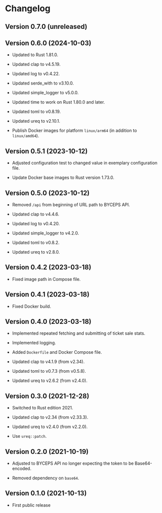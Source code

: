 # Changelog


## Version 0.7.0 (unreleased)


## Version 0.6.0 (2024-10-03)

- Updated to Rust 1.81.0.

- Updated clap to v4.5.19.

- Updated log to v0.4.22.

- Updated serde_with to v3.10.0.

- Updated simple_logger to v5.0.0.

- Updated time to work on Rust 1.80.0 and later.

- Updated toml to v0.8.19.

- Updated ureq to v2.10.1.

- Publish Docker images for platform `linux/arm64` (in addition to
  `linux/amd64`).


## Version 0.5.1 (2023-10-12)

- Adjusted configuration test to changed value in exemplary
  configuration file.

- Update Docker base images to Rust version 1.73.0.


## Version 0.5.0 (2023-10-12)

- Removed `/api` from beginning of URL path to BYCEPS API.

- Updated clap to v4.4.6.

- Updated log to v0.4.20.

- Updated simple_logger to v4.2.0.

- Updated toml to v0.8.2.

- Updated ureq to v2.8.0.


## Version 0.4.2 (2023-03-18)

- Fixed image path in Compose file.


## Version 0.4.1 (2023-03-18)

- Fixed Docker build.


## Version 0.4.0 (2023-03-18)

- Implemented repeated fetching and submitting of ticket sale stats.

- Implemented logging.

- Added `Dockerfile` and Docker Compose file.

- Updated clap to v4.1.9 (from v2.34).

- Updated toml to v0.7.3 (from v0.5.8).

- Updated ureq to v2.6.2 (from v2.4.0).


## Version 0.3.0 (2021-12-28)

- Switched to Rust edition 2021.

- Updated clap to v2.34 (from v2.33.3).

- Updated ureq to v2.4.0 (from v2.2.0).

- Use `ureq::patch`.


## Version 0.2.0 (2021-10-19)

- Adjusted to BYCEPS API no longer expecting the token to be
  Base64-encoded.

- Removed dependency on `base64`.


## Version 0.1.0 (2021-10-13)

- First public release
